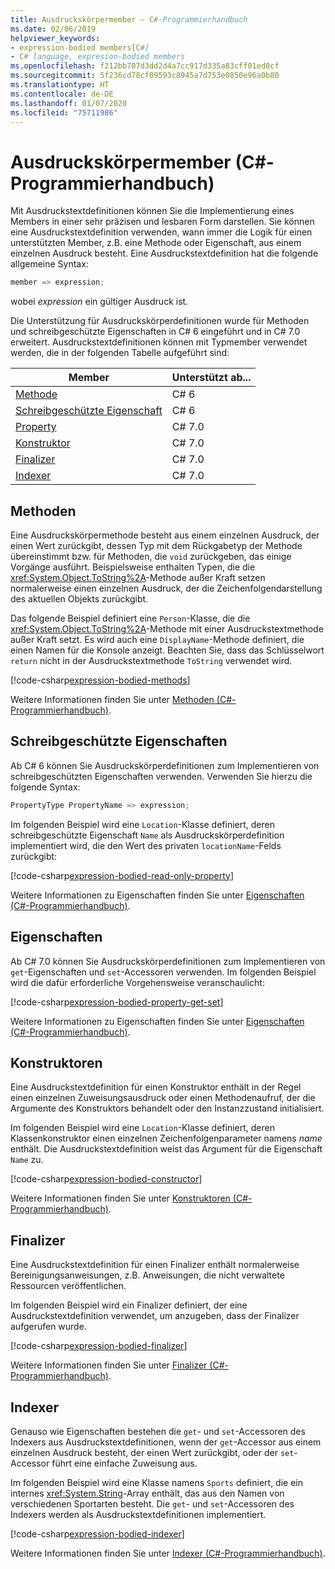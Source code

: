 ```yaml
---
title: Ausdruckskörpermember – C#-Programmierhandbuch
ms.date: 02/06/2019
helpviewer_keywords:
- expression-bodied members[C#]
- C# language, expresion-bodied members
ms.openlocfilehash: f212bb707d3dd2d4a7cc917d335a83cff01ed0cf
ms.sourcegitcommit: 5f236cd78cf09593c8945a7d753e0850e96a0b80
ms.translationtype: HT
ms.contentlocale: de-DE
ms.lasthandoff: 01/07/2020
ms.locfileid: "75711986"
---
```

# <a name="expression-bodied-members-c-programming-guide"></a>Ausdruckskörpermember (C#-Programmierhandbuch)

Mit Ausdruckstextdefinitionen können Sie die Implementierung eines Members in einer sehr präzisen und lesbaren Form darstellen. Sie können eine Ausdruckstextdefinition verwenden, wann immer die Logik für einen unterstützten Member, z.B. eine Methode oder Eigenschaft, aus einem einzelnen Ausdruck besteht. Eine Ausdruckstextdefinition hat die folgende allgemeine Syntax:

```csharp
member => expression;
```

wobei *expression* ein gültiger Ausdruck ist.

Die Unterstützung für Ausdruckskörperdefinitionen wurde für Methoden und schreibgeschützte Eigenschaften in C# 6 eingeführt und in C# 7.0 erweitert. Ausdruckstextdefinitionen können mit Typmember verwendet werden, die in der folgenden Tabelle aufgeführt sind:

|Member  |Unterstützt ab... |
|---------|---------|
|[Methode](#methods)  |C# 6 |
|[Schreibgeschützte Eigenschaft](#read-only-properties)   |C# 6  |
|[Property](#properties)  |C# 7.0 |
|[Konstruktor](#constructors)   |C# 7.0 |
|[Finalizer](#finalizers)     |C# 7.0 |
|[Indexer](#indexers)       |C# 7.0 |

## <a name="methods"></a>Methoden

Eine Ausdruckskörpermethode besteht aus einem einzelnen Ausdruck, der einen Wert zurückgibt, dessen Typ mit dem Rückgabetyp der Methode übereinstimmt bzw. für Methoden, die `void` zurückgeben, das einige Vorgänge ausführt. Beispielsweise enthalten Typen, die die <xref:System.Object.ToString%2A>-Methode außer Kraft setzen normalerweise einen einzelnen Ausdruck, der die Zeichenfolgendarstellung des aktuellen Objekts zurückgibt.

Das folgende Beispiel definiert eine `Person`-Klasse, die die <xref:System.Object.ToString%2A>-Methode mit einer Ausdruckstextmethode außer Kraft setzt. Es wird auch eine `DisplayName`-Methode definiert, die einen Namen für die Konsole anzeigt. Beachten Sie, dass das Schlüsselwort `return` nicht in der Ausdruckstextmethode `ToString` verwendet wird.

[!code-csharp[expression-bodied-methods](../../../../samples/snippets/csharp/programming-guide/classes-and-structs/expr-bodied-methods.cs)]  

Weitere Informationen finden Sie unter [Methoden (C#-Programmierhandbuch)](../classes-and-structs/methods.md).

## <a name="read-only-properties"></a>Schreibgeschützte Eigenschaften

Ab C# 6 können Sie Ausdruckskörperdefinitionen zum Implementieren von schreibgeschützten Eigenschaften verwenden. Verwenden Sie hierzu die folgende Syntax:

```csharp
PropertyType PropertyName => expression;
```

Im folgenden Beispiel wird eine `Location`-Klasse definiert, deren schreibgeschützte Eigenschaft `Name` als Ausdruckskörperdefinition implementiert wird, die den Wert des privaten `locationName`-Felds zurückgibt:

[!code-csharp[expression-bodied-read-only-property](../../../../samples/snippets/csharp/programming-guide/classes-and-structs/expr-bodied-readonly.cs#1)]  

Weitere Informationen zu Eigenschaften finden Sie unter [Eigenschaften (C#-Programmierhandbuch)](../classes-and-structs/properties.md).

## <a name="properties"></a>Eigenschaften

Ab C# 7.0 können Sie Ausdruckskörperdefinitionen zum Implementieren von `get`-Eigenschaften und `set`-Accessoren verwenden. Im folgenden Beispiel wird die dafür erforderliche Vorgehensweise veranschaulicht:

[!code-csharp[expression-bodied-property-get-set](../../../../samples/snippets/csharp/programming-guide/classes-and-structs/expr-bodied-ctor.cs#1)]

Weitere Informationen zu Eigenschaften finden Sie unter [Eigenschaften (C#-Programmierhandbuch)](../classes-and-structs/properties.md).

## <a name="constructors"></a>Konstruktoren

Eine Ausdruckstextdefinition für einen Konstruktor enthält in der Regel einen einzelnen Zuweisungsausdruck oder einen Methodenaufruf, der die Argumente des Konstruktors behandelt oder den Instanzzustand initialisiert.

Im folgenden Beispiel wird eine `Location`-Klasse definiert, deren Klassenkonstruktor einen einzelnen Zeichenfolgenparameter namens *name* enthält. Die Ausdruckstextdefinition weist das Argument für die Eigenschaft `Name` zu.

[!code-csharp[expression-bodied-constructor](../../../../samples/snippets/csharp/programming-guide/classes-and-structs/expr-bodied-ctor.cs#1)]  

Weitere Informationen finden Sie unter [Konstruktoren (C#-Programmierhandbuch)](../classes-and-structs/constructors.md).

## <a name="finalizers"></a>Finalizer

Eine Ausdruckstextdefinition für einen Finalizer enthält normalerweise Bereinigungsanweisungen, z.B. Anweisungen, die nicht verwaltete Ressourcen veröffentlichen.

Im folgenden Beispiel wird ein Finalizer definiert, der eine Ausdruckstextdefinition verwendet, um anzugeben, dass der Finalizer aufgerufen wurde.

[!code-csharp[expression-bodied-finalizer](../../../../samples/snippets/csharp/programming-guide/classes-and-structs/expr-bodied-destructor.cs#1)]  

Weitere Informationen finden Sie unter [Finalizer (C#-Programmierhandbuch)](../classes-and-structs/destructors.md).

## <a name="indexers"></a>Indexer

Genauso wie Eigenschaften bestehen die `get`- und `set`-Accessoren des Indexers aus Ausdruckstextdefinitionen, wenn der `get`-Accessor aus einem einzelnen Ausdruck besteht, der einen Wert zurückgibt, oder der `set`-Accessor führt eine einfache Zuweisung aus.

Im folgenden Beispiel wird eine Klasse namens `Sports` definiert, die ein internes <xref:System.String>-Array enthält, das aus den Namen von verschiedenen Sportarten besteht. Die `get`- und `set`-Accessoren des Indexers werden als Ausdruckstextdefinitionen implementiert.

[!code-csharp[expression-bodied-indexer](../../../../samples/snippets/csharp/programming-guide/classes-and-structs/expr-bodied-indexers.cs#1)]

Weitere Informationen finden Sie unter [Indexer (C#-Programmierhandbuch)](../indexers/index.md).
